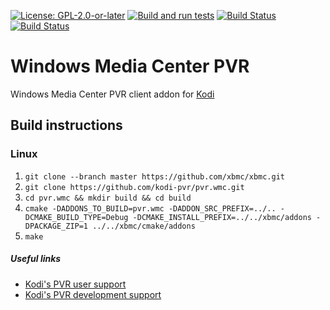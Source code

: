 [![License: GPL-2.0-or-later](https://img.shields.io/badge/License-GPL%20v2+-blue.svg)](LICENSE.md)
[![Build and run tests](https://github.com/kodi-pvr/pvr.wmc/actions/workflows/build.yml/badge.svg?branch=Nexus)](https://github.com/kodi-pvr/pvr.wmc/actions/workflows/build.yml)
[![Build Status](https://dev.azure.com/teamkodi/kodi-pvr/_apis/build/status/kodi-pvr.pvr.wmc?branchName=Nexus)](https://dev.azure.com/teamkodi/kodi-pvr/_build/latest?definitionId=67&branchName=Nexus)
[![Build Status](https://jenkins.kodi.tv/view/Addons/job/kodi-pvr/job/pvr.wmc/job/Nexus/badge/icon)](https://jenkins.kodi.tv/blue/organizations/jenkins/kodi-pvr%2Fpvr.wmc/branches/)

# Windows Media Center PVR
Windows Media Center PVR client addon for [Kodi](https://kodi.tv)

## Build instructions

### Linux

1. `git clone --branch master https://github.com/xbmc/xbmc.git`
2. `git clone https://github.com/kodi-pvr/pvr.wmc.git`
3. `cd pvr.wmc && mkdir build && cd build`
4. `cmake -DADDONS_TO_BUILD=pvr.wmc -DADDON_SRC_PREFIX=../.. -DCMAKE_BUILD_TYPE=Debug -DCMAKE_INSTALL_PREFIX=../../xbmc/addons -DPACKAGE_ZIP=1 ../../xbmc/cmake/addons`
5. `make`

##### Useful links

* [Kodi's PVR user support](https://forum.kodi.tv/forumdisplay.php?fid=167)
* [Kodi's PVR development support](https://forum.kodi.tv/forumdisplay.php?fid=136)
